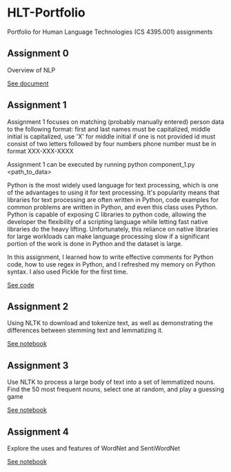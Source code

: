 # HLT-Portfolio
Portfolio for Human Language Technologies (CS 4395.001) assignments

## Assignment 0

Overview of NLP

[See document](https://github.com/goldenchildngo/HLT-Portfolio/blob/main/component_0/Natural%20Language%20Processing%20Component%200.pdf)

## Assignment 1

Assignment 1 focuses on matching (probably manually entered) person data to the following format:
    first and last names must be capitalized, 
    middle initial is capitalized, use 'X' for middle initial if one is not provided
    id must consist of two letters followed by four numbers
    phone number must be in format XXX-XXX-XXXX

Assignment 1 can be executed by running python component_1.py <path_to_data>

Python is the most widely used language for text processing, which is one of the advantages to using it for text processing. It's popularity means that libraries for text processing are often written in Python, code examples for common problems are written in Python, and even this class uses Python. Python is capable of exposing C libraries to python code, allowing the developer the flexibility of a scripting language while letting fast native libraries do the heavy lifting. Unfortunately, this reliance on native libraries for large workloads can make language processing slow if a significant portion of the work is done in Python and the dataset is large.

In this assignment, I learned how to write effective comments for Python code, how to use regex in Python, and I refreshed my memory on Python syntax. I also used Pickle for the first time.

[See code](https://github.com/goldenchildngo/HLT-Portfolio/blob/main/component_1/component_1.py)

## Assignment 2

Using NLTK to download and tokenize text, as well as demonstrating the differences between stemming text and lemmatizing it.

[See notebook](https://github.com/goldenchildngo/HLT-Portfolio/blob/main/component_2/component_2.ipynb)

## Assignment 3

Use NLTK to process a large body of text into a set of lemmatized nouns. Find the 50 most frequent nouns, select one at random, and play a guessing game

[See notebook](https://github.com/goldenchildngo/HLT-Portfolio/blob/main/component_3/component_3.ipynb)

## Assignment 4

Explore the uses and features of WordNet and SentiWordNet

[See notebook](https://github.com/goldenchildngo/HLT-Portfolio/blob/main/component_4/component_4.ipynb)